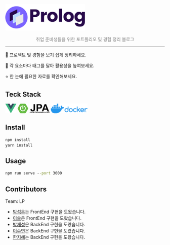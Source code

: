 <img src="images/logo-black.png" style="zoom:15%;" width="50%"/>

<p align=center>
    <span style="color: gray">취업 준비생들을 위한 포트폴리오 및 경험 정리 블로그</span>
</p>

----



<p align=left>
    <p>📃 프로젝트 및 경험을 보기 쉽게 정리하세요.</p>
    <p>🔖 각 요소마다 태그를 달아 활용성을 높여보세요.</p>
    <p>⭐ 한 눈에 필요한 자료를 확인해보세요.</p>
</p>



## Teck Stack

<div>
    <img src="images/vue js.png" height="30">
    <img src="images/spring boot.png" height="30">
    <img src="images/jpa.png" height="30">
    <img src="images/docker.png" height="30">
</div>



## Install

```cmd
npm install
yarn install
```



## Usage

```cmd
npm run serve --port 3000
```



## Contributors

Team: LP

* [박석우](https://lab.ssafy.com/pseokwooo)는 FrontEnd 구현을 도왔습니다.
* [이솔](https://lab.ssafy.com/tedy55)은 FrontEnd 구현을 도왔습니다.
* [박재성](https://lab.ssafy.com/wotjd4305)은 BackEnd 구현을 도왔습니다.
* [이수연](https://lab.ssafy.com/qkdqnwpwp)은 BackEnd 구현을 도왔습니다.
* [한지혜](https://lab.ssafy.com/hangji0124)는 BackEnd 구현을 도왔습니다.

